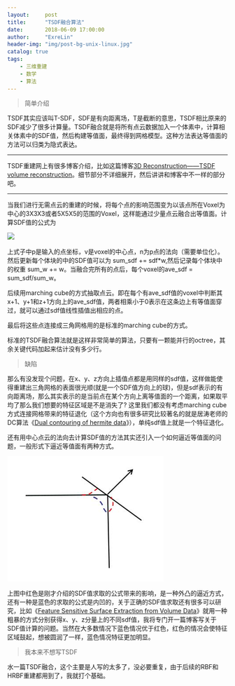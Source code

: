 ```yaml
---
layout:     post
title:      "TSDF融合算法"
date:       2018-06-09 17:00:00
author:     "ExreLin"
header-img: "img/post-bg-unix-linux.jpg"
catalog: true
tags:
    - 三维重建
    - 数学 
    - 算法
---
```


>简单介绍

TSDF其实应该叫T-SDF，SDF是有向距离场，T是截断的意思，TSDF相比原来的SDF减少了很多计算量。TSDF融合就是将所有点云数据加入一个体素中，计算相关体素中的SDF值，然后构建等值面，最终得到网格模型。这种方法表达等值面的方法可以归类为隐式表达。

---

TSDF重建网上有很多博客介绍，比如这篇博客[3D Reconstruction——TSDF volume reconstruction](https://www.dazhuanlan.com/2019/12/26/5e04175d1e692/)。细节部分不详细展开，然后讲讲和博客中不一样的部分吧。

---

当我们进行无需点云的重建的时候，将每个点的影响范围变为以该点所在Voxel为中心的3X3X3或者5X5X5的范围的Voxel，这样能通过少量点云融合出等值面。计算SDF值的公式为<br>

![](http://latex.codecogs.com/gif.latex?\\sdf=(p-v)\cdot(n))<br>

上式子中p是输入的点坐标，v是voxel的中心点，n为p点的法向（需要单位化）。<br>
然后更新每个体块的中的SDF值可以为 sum_sdf += sdf*w,然后记录每个体块中的权重 sum_w += w。当融合完所有的点后，每个voxel的ave_sdf = sum_sdf/sum_w。<br>

后续用marching cube的方式抽取点云。即在每个有ave_sdf值的voxel中判断其x+1、y+1和z+1方向上的ave_sdf值，两者相乘小于0表示在这条边上有等值面穿过，就可以通过sdf值线性插值出相应的点。<br>

最后将这些点连接成三角网格用的是标准的marching cube的方式。

标准的TSDF融合算法就是这样非常简单的算法，只要有一颗能并行的octree，其余关键代码加起来估计没有多少行。

>缺陷

那么有没发现个问题，在x、y、z方向上插值点都是用同样的sdf值，这样做能使得重建出三角网格的表面很光顺(就是一个SDF值方向上的球)，但是sdf表示的有向距离场，那么其实表示的是当前点在某个方向上离等值面的一个距离，如果取平均了那么我们想要的特征区域是不是消失了? 这里我们都没有考虑marching cube方式连接网格带来的特征退化（这个方向也有很多研究比较著名的就是居涛老师的DC算法《[Dual contouring of hermite data](http://citeseerx.ist.psu.edu/viewdoc/download?doi=10.1.1.418.9220&rep=rep1&type=pdf)》），单纯sdf值上就是一个特征退化。<br>

还有用中心点云的法向去计算SDF值的方法其实还引入一个如何逼近等值面的问题，一般形式下逼近等值面有两种方式。<br>

![](/img/in-post/fusion/sdf.jpg)<br>

上图中红色是刚才介绍的SDF值求取的公式带来的影响，是一种外凸的逼近方式，还有一种是蓝色的求取的公式是内凹的，关于正确的SDF值求取还有很多可以研究，比如《[Feature Sensitive Surface Extraction from Volume Data](http://mesh.brown.edu/dgp/pdfs/kobbelt-sg2001.pdf)》就用一种粗暴的方式分别获得x、y、z分量上的不同sdf值，我将专门开一篇博客写关于SDF值计算的问题。当然在大多数情况下蓝色情况优于红色，红色的情况会使特征区域鼓起，想被圆润了一样，蓝色情况特征更加明显。

>我本来不想写TSDF

水一篇TSDF融合，这个主要是人写的太多了，没必要重复，由于后续的RBF和HRBF重建都用到了，我就打个基础。
